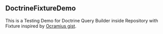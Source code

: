 DoctrineFixtureDemo
-------------------

This is a Testing Demo for Doctrine Query Builder inside Repository with Fixture inspired by [Ocramius gist](https://gist.github.com/Ocramius/3994325).

